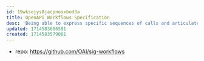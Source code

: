 ```yaml
---
id: 19wksojys8jacpnosxbod3a
title: OpenAPI Workflows Specification
desc: 'Being able to express specific sequences of calls and articulate the dependencies between them to achieve a particular goal is desirable in the context of an API specification'
updated: 1714583606591
created: 1714583579061
---
```


- repo: https://github.com/OAI/sig-workflows